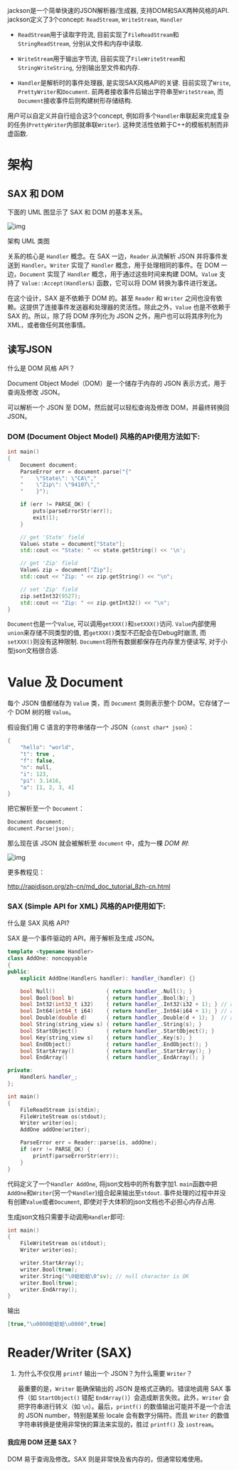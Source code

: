 jackson是一个简单快速的JSON解析器/生成器, 支持DOM和SAX两种风格的API. jackson定义了3个concept: `ReadStream`, `WriteStream`, `Handler`

- `ReadStream`用于读取字符流, 目前实现了`FileReadStream`和`StringReadStream`, 分别从文件和内存中读取.

- `WriteStream`用于输出字节流, 目前实现了`FileWriteStream`和`StringWriteString`, 分别输出至文件和内存.

- `Handler`是解析时的事件处理器, 是实现SAX风格API的关键. 目前实现了`Write`, `PrettyWriter`和`Document`. 前两者接收事件后输出字符串至`WriteStream`, 而`Document`接收事件后则构建树形存储结构.

用户可以自定义并自行组合这3个concept, 例如将多个`Handler`串联起来完成复杂的任务(`PrettyWriter`内部就串联`Writer`). 这种灵活性依赖于C++的模板机制而非虚函数.



# 架构

## SAX 和 DOM

下面的 UML 图显示了 SAX 和 DOM 的基本关系。

![img](http://rapidjson.org/zh-cn/architecture.png)

架构 UML 类图

关系的核心是 `Handler` 概念。在 SAX 一边，`Reader` 从流解析 JSON 并将事件发送到 `Handler`。`Writer` 实现了 `Handler` 概念，用于处理相同的事件。在 DOM 一边，`Document` 实现了 `Handler` 概念，用于通过这些时间来构建 DOM。`Value` 支持了 `Value::Accept(Handler&)` 函数，它可以将 DOM 转换为事件进行发送。

在这个设计，SAX 是不依赖于 DOM 的。甚至 `Reader` 和 `Writer` 之间也没有依赖。这提供了连接事件发送器和处理器的灵活性。除此之外，`Value` 也是不依赖于 SAX 的。所以，除了将 DOM 序列化为 JSON 之外，用户也可以将其序列化为 XML，或者做任何其他事情。



## 读写JSON

什么是 DOM 风格 API？

Document Object Model（DOM）是一个储存于内存的 JSON 表示方式，用于查询及修改 JSON。

可以解析一个 JSON 至 DOM，然后就可以轻松查询及修改 DOM，并最终转换回 JSON。

### DOM (**D**ocument **O**bject **M**odel) 风格的API使用方法如下:

```C++
int main()
{
    Document document;
    ParseError err = document.parse("{"
    "    \"State\": \"CA\","
    "    \"Zip\": \"94107\","
    "    }");

    if (err != PARSE_OK) {
        puts(parseErrorStr(err));
        exit(1);
    }

    // get 'State' field
    Value& state = document["State"];
    std::cout << "State: " << state.getString() << '\n';

    // get 'Zip' field
    Value& zip = document["Zip"];
    std::cout << "Zip: " << zip.getString() << "\n";

    // set 'Zip' field
    zip.setInt32(9527);
    std::cout << "Zip: " << zip.getInt32() << "\n";
}
```

`Document`也是一个`Value`, 可以调用`getXXX()`和`setXXX()`访问. `Value`内部使用`union`来存储不同类型的值, 若`getXXX()`类型不匹配会在Debug时崩溃, 而`setXXX()`则没有这种限制. `Document`将所有数据都保存在内存里方便读写, 对于小型json文档很合适. 

# Value 及 Document

每个 JSON 值都储存为 `Value` 类，而 `Document` 类则表示整个 DOM，它存储了一个 DOM 树的根 `Value`。

假设我们用 C 语言的字符串储存一个 JSON（`const char* json`）：

```c
{
    "hello": "world",
    "t": true ,
    "f": false,
    "n": null,
    "i": 123,
    "pi": 3.1416,
    "a": [1, 2, 3, 4]
}
```



把它解析至一个 `Document`：

```c++
Document document;
document.Parse(json);
```



那么现在该 JSON 就会被解析至 `document` 中，成为一棵 *DOM 树*:



![img](http://rapidjson.org/zh-cn/tutorial.png)



更多教程见：

http://rapidjson.org/zh-cn/md_doc_tutorial_8zh-cn.html



### SAX (**S**imple **A**PI for **X**ML) 风格的API使用如下:



什么是 SAX 风格 API?

SAX 是一个事件驱动的 API，用于解析及生成 JSON。

```c++
template <typename Handler>
class AddOne: noncopyable
{
public:
    explicit AddOne(Handler& handler): handler_(handler) {}

    bool Null()                { return handler_.Null(); }
    bool Bool(bool b)          { return handler_.Bool(b); }
    bool Int32(int32_t i32)    { return handler_.Int32(i32 + 1); } // add one
    bool Int64(int64_t i64)    { return handler_.Int64(i64 + 1); } // add one
    bool Double(double d)      { return handler_.Double(d + 1); }  // add one
    bool String(string_view s) { return handler_.String(s); }
    bool StartObject()         { return handler_.StartObject(); }
    bool Key(string_view s)    { return handler_.Key(s); }
    bool EndObject()           { return handler_.EndObject(); }
    bool StartArray()          { return handler_.StartArray(); }
    bool EndArray()            { return handler_.EndArray(); }

private:
    Handler& handler_;
};

int main()
{
    FileReadStream is(stdin);
    FileWriteStream os(stdout);
    Writer writer(os);
    AddOne addOne(writer);

    ParseError err = Reader::parse(is, addOne);
    if (err != PARSE_OK) {
        printf(parseErrorStr(err));
    }
}
```

代码定义了一个`Handler AddOne`, 将json文档中的所有数字加1. `main`函数中把`AddOne`和`Writer`(另一个`Handler`)组合起来输出至`stdout`. 事件处理的过程中并没有创建`Value`或者`Document`, 即使对于大体积的json文档也不必担心内存占用.



生成json文档只需要手动调用`Handler`即可:

```C++
int main()
{
    FileWriteStream os(stdout);
    Writer writer(os);

    writer.StartArray();
    writer.Bool(true);
    writer.String("\0蛤蛤蛤\0"sv); // null character is OK
    writer.Bool(true);
    writer.EndArray();
}
```

输出

```json
[true,"\u0000蛤蛤蛤\u0000",true]
```

## 

# Reader/Writer (SAX)

1. 为什么不仅仅用 `printf` 输出一个 JSON？为什么需要 `Writer`？

   最重要的是，`Writer` 能确保输出的 JSON 是格式正确的。错误地调用 SAX 事件（如 `StartObject()` 错配 `EndArray()`）会造成断言失败。此外，`Writer` 会把字符串进行转义（如 `\n`）。最后，`printf()` 的数值输出可能并不是一个合法的 JSON number，特别是某些 locale 会有数字分隔符。而且 `Writer` 的数值字符串转换是使用非常快的算法来实现的，胜过 `printf()` 及 `iostream`。





#### 我应用 DOM 还是 SAX？

DOM 易于查询及修改。SAX 则是非常快及省内存的，但通常较难使用。